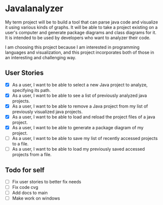 # Javalanalyzer

My term project will be to build a tool that can parse java code and visualize it using various kinds of graphs. It will be able to take a project existing on a user's computer and generate package diagrams and class diagrams for it. It is intended to be used by developers who want to analyzer their code.

I am choosing this project because I am interested in programming languages and visualization, and this project incorporates both of those in an interesting and challenging way.

## User Stories

- [x] As a user, I want to be able to select a new Java project to analyze, specifying its path.
- [x] As a user, I want to be able to see a list of previously analyzed java projects.
- [x] As a user, I want to be able to remove a Java project from my list of previously visualized java projects.
- [x] As a user, I want to be able to load and reload the project files of a java project.
- [x] As a user, I want to be able to generate a package diagram of my project.
- [ ] As a user, I want to be able to save my list of recently accessed projects to a file.
- [ ] As a user, I want to be able to load my previously saved accessed projects from a file.

## Todo for self
- [ ] Fix user stories to better fix needs
- [ ] Fix code cvg
- [ ] Add docs to main
- [ ] Make work on windows
